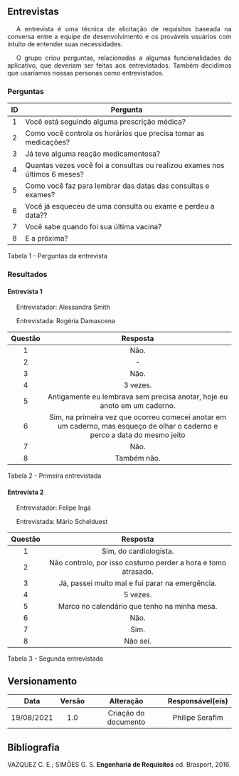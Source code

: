 ## <a>Entrevistas</a>

<p style="text-indent: 20px; text-align: justify">
A entrevista é uma técnica de elicitação de requisitos baseada na conversa entre a equipe de desenvolvimento e os prováveis usuários com intuito de entender suas necessidades.
</p>

<p style="text-indent: 20px; text-align: justify">
O grupo criou perguntas, relacionadas a algumas funcionalidades do aplicativo, que deveriam ser feitas aos entrevistados. Também decidimos que usaríamos nossas personas como entrevistados.
</p>

### <a>Perguntas</a>

|  ID   | Pergunta                                                                   |
| :---: | -------------------------------------------------------------------------- |
|   1   | Você está seguindo alguma prescrição médica?                               |
|   2   | Como você controla os horários que precisa tomar as medicações?            |
|   3   | Já teve alguma reação medicamentosa?                                       |
|   4   | Quantas vezes você foi a consultas ou realizou exames nos últimos 6 meses? |
|   5   | Como você faz para lembrar das datas das consultas e exames?               |
|   6   | Você já esqueceu de uma consulta ou exame e perdeu a data??                |
|   7   | Você sabe quando foi sua última vacina?                                    |
|   8   | E a próxima?                                                               |
<figcaption>Tabela 1 - Perguntas da entrevista</figcaption>

### <a>Resultados</a>

#### <a>Entrevista 1</a>
<p style="text-indent: 20px; text-align: justify">Entrevistador: Alessandra Smith</p>
<p style="text-indent: 20px; text-align: justify">Entrevistada: Rogéria Damascena</p>

| Questão |                                                          Resposta                                                           |
| :-----: | :-------------------------------------------------------------------------------------------------------------------------: |
|    1    |                                                            Não.                                                             |
|    2    |                                                              -                                                              |
|    3    |                                                            Não.                                                             |
|    4    |                                                          3 vezes.                                                           |
|    5    |                          Antigamente eu lembrava sem precisa anotar, hoje eu anoto em um caderno.                           |
|    6    | Sim, na primeira vez que ocorreu comecei anotar em um caderno, mas esqueço de olhar o caderno e perco a data do mesmo jeito |
|    7    |                                                            Não.                                                             |
|    8    |                                                         Também não.                                                         |

<figcaption>Tabela 2 - Primeira entrevistada</figcaption>

#### <a>Entrevista 2</a>
<p style="text-indent: 20px; text-align: justify">Entrevistador: Felipe Ingá</p>
<p style="text-indent: 20px; text-align: justify">Entrevistada: Mário Schelduest</p>

| Questão |                           Resposta                            |
| :-----: | :-----------------------------------------------------------: |
|    1    |                    Sim, do cardiologista.                     |
|    2    | Não controlo, por isso costumo perder a hora e tomo atrasado. |
|    3    |        Já, passei muito mal e fui parar na emergência.        |
|    4    |                           5 vezes.                            |
|    5    |         Marco no calendário que tenho na minha mesa.          |
|    6    |                             Não.                              |
|    7    |                             Sim.                              |
|    8    |                           Não sei.                            |

<figcaption>Tabela 3 - Segunda entrevistada</figcaption>

## <a>Versionamento</a>

|    Data    | Versão |      Alteração       | Responsável(eis) |
| :--------: | :----: | :------------------: | :--------------: |
| 19/08/2021 |  1.0   | Criação do documento | Philipe Serafim  |


## <a>Bibliografia</a>

VAZQUEZ C. E.; SIMÕES G. S. <strong>Engenharia de Requisitos</strong> ed. Brasport, 2016.
